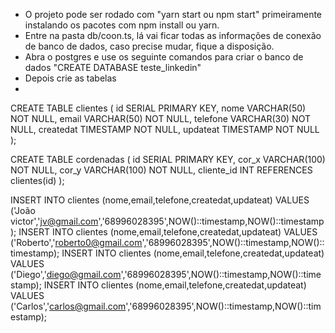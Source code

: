 - O projeto pode ser rodado com "yarn start ou npm start" primeiramente instalando os pacotes com npm install ou yarn.
- Entre na pasta db/coon.ts, lá vai ficar todas as informações de conexão de banco de dados, caso precise mudar, fique a disposição.
- Abra o postgres e use os seguinte comandos para criar o banco de dados "CREATE DATABASE teste_linkedin"
- Depois crie as tabelas
- 
CREATE TABLE clientes (
	id SERIAL PRIMARY KEY,
	nome VARCHAR(50) NOT NULL,
	email VARCHAR(50) NOT NULL,
	telefone VARCHAR(30) NOT NULL,
	createdat TIMESTAMP NOT NULL,
	updateat TIMESTAMP NOT NULL
);

CREATE TABLE cordenadas (
	id SERIAL PRIMARY KEY,
	cor_x VARCHAR(100) NOT NULL,
	cor_y VARCHAR(100) NOT NULL,
	cliente_id INT REFERENCES clientes(id)
);

INSERT INTO clientes (nome,email,telefone,createdat,updateat) VALUES ('João victor','jv@gmail.com','68996028395',NOW()::timestamp,NOW()::timestamp);
INSERT INTO clientes (nome,email,telefone,createdat,updateat) VALUES ('Roberto','roberto0@gmail.com','68996028395',NOW()::timestamp,NOW()::timestamp);
INSERT INTO clientes (nome,email,telefone,createdat,updateat) VALUES ('Diego','diego@gmail.com','68996028395',NOW()::timestamp,NOW()::timestamp);
INSERT INTO clientes (nome,email,telefone,createdat,updateat) VALUES ('Carlos','carlos@gmail.com','68996028395',NOW()::timestamp,NOW()::timestamp);


